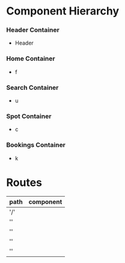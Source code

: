# Component Hierarchy

### Header Container
+ Header

### Home Container
+ f

### Search Container
+ u

### Spot Container
+ c

### Bookings Container
+ k

# Routes

path      | component
----------|-----------
'/'       |
''        |
''        |
''        |
''        |
